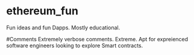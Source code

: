 # ethereum_fun
Fun ideas and fun Dapps. Mostly educational.

#Comments
Extremely verbose comments. Extreme. 
Apt for expreienced software engineers looking to explore Smart contracts.

